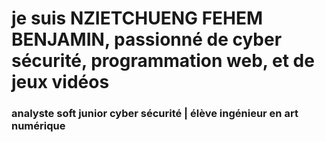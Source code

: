# je suis NZIETCHUENG FEHEM BENJAMIN, passionné de cyber sécurité, programmation web, et de jeux vidéos 
### analyste soft junior cyber sécurité | élève ingénieur en art numérique 
